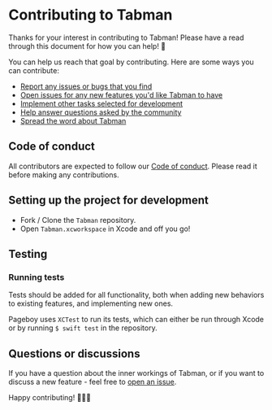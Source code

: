 # Contributing to Tabman

Thanks for your interest in contributing to Tabman! Please have a read through this document for how you can help! 🎉

You can help us reach that goal by contributing. Here are some ways you can contribute:

- [Report any issues or bugs that you find](https://github.com/uias/Tabman/issues/new)
- [Open issues for any new features you'd like Tabman to have](https://github.com/uias/Pageboy/issues/new)
- [Implement other tasks selected for development](https://github.com/uias/Tabman/issues?q=is%3Aissue+is%3Aopen+label%3A%22ready+for+development%22)
- [Help answer questions asked by the community](https://github.com/uias/Tabman/issues?q=is%3Aopen+is%3Aissue+label%3Aquestion)
- [Spread the word about Tabman](https://twitter.com/intent/tweet?text=Tabman,%20a%20powerful%20paging%20view%20controller%20with%20indicator%20bar,%20for%20iOS:%20https://github.com/uias/Tabman)

## Code of conduct

All contributors are expected to follow our [Code of conduct](CODE_OF_CONDUCT.md).
Please read it before making any contributions.

## Setting up the project for development

- Fork / Clone the `Tabman` repository. 
- Open `Tabman.xcworkspace` in Xcode and off you go!

## Testing

### Running tests

Tests should be added for all functionality, both when adding new behaviors to existing features, and implementing new ones.

Pageboy uses `XCTest` to run its tests, which can either be run through Xcode or by running `$ swift test` in the repository.

## Questions or discussions

If you have a question about the inner workings of Tabman, or if you want to discuss a new feature - feel free to [open an issue](https://github.com/uias/Tabman/issues/new).

Happy contributing! 👨🏻‍💻
